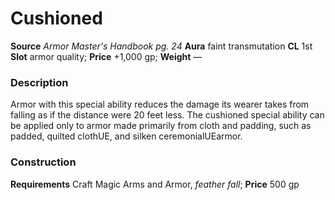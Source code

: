 ﻿---
name: "Cushioned"
type: ['armor_quality']
price: "+1,000 gp"
description: |
  "Armor with this special ability reduces the damage its wearer takes from falling as if the distance were 20 feet less. The cushioned special ability can be applied only to armor made primarily from cloth and padding, such as padded, quilted clothUE, and silken ceremonialUEarmor."
---

#  Cushioned

**Source** _Armor Master's Handbook pg. 24_
**Aura** faint transmutation **CL** 1st
**Slot** armor quality; **Price** +1,000 gp; **Weight** —

### Description

Armor with this special ability reduces the damage its wearer takes from falling as if the distance were 20 feet less. The cushioned special ability can be applied only to armor made primarily from cloth and padding, such as padded, quilted clothUE, and silken ceremonialUEarmor.

### Construction

**Requirements** Craft Magic Arms and Armor, _feather fall_; **Price** 500 gp